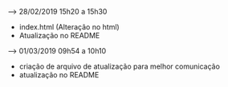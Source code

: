 --> 28/02/2019 15h20 a 15h30
- index.html (Alteração no html)
- Atualização no README

--> 01/03/2019 09h54 a 10h10
- criação de arquivo de atualização para melhor comunicação
- atualização no README